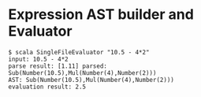 # Expression AST builder and Evaluator 

    $ scala SingleFileEvaluator "10.5 - 4*2"
    input: 10.5 - 4*2
    parse result: [1.11] parsed: Sub(Number(10.5),Mul(Number(4),Number(2)))
    AST: Sub(Number(10.5),Mul(Number(4),Number(2)))
    evaluation result: 2.5
    
 